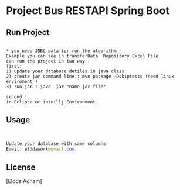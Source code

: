 # Project Bus RESTAPI Spring Boot

## Run Project
```

* you need JDBC data for run the algorithm -
Example you can see in transferData  Repository Excel File 
can run the project in two way :
first:
1) update your database detiles in java class
2) create jar command line : mvn package -Dskiptests (need linux enviroment )
3) run jar : java -jar "name jar file"

second :
in Eclipse or inteillj Environment.

```

## Usage

```Java


Update your database with same columns  
Email: elddawork@gmail.com.
```


## License
[Eldda Adham]

